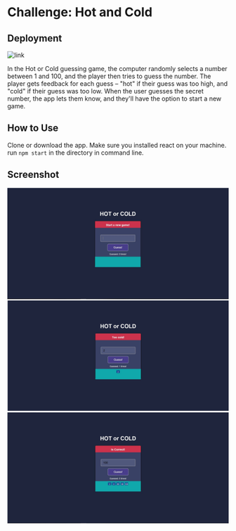 # Challenge: Hot and Cold

## Deployment
![link](https://leoyuanjieli-hot-or-cold.netlify.com/)

In the Hot or Cold guessing game, the computer randomly selects a number between 1 and 100, and the player then tries to guess the number. The player gets feedback for each guess – "hot" if their guess was too high, and "cold" if their guess was too low. When the user guesses the secret number, the app lets them know, and they'll have the option to start a new game.

## How to Use
Clone or download the app. Make sure you installed react on your machine. run `npm start` in the directory in command line.

## Screenshot
![img](https://raw.githubusercontent.com/LeoYuanjieLi/React-Hot-and-Cold/master/demo-image/image-1.JPG)
![img](https://raw.githubusercontent.com/LeoYuanjieLi/React-Hot-and-Cold/master/demo-image/image-2.JPG)
![img](https://raw.githubusercontent.com/LeoYuanjieLi/React-Hot-and-Cold/master/demo-image/image-3.JPG)